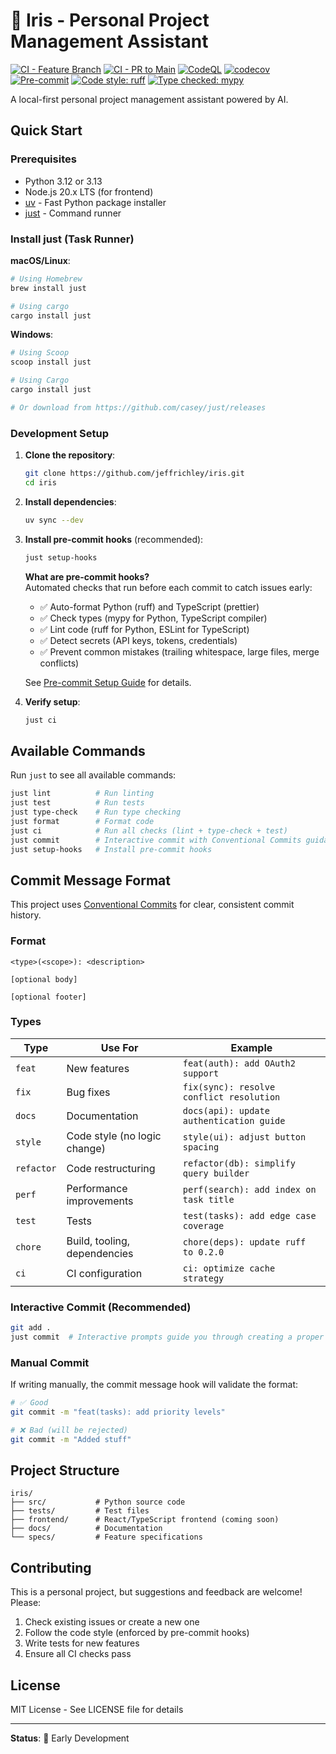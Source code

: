 # 🌸 Iris - Personal Project Management Assistant

[![CI - Feature Branch](https://github.com/jeffrichley/iris/actions/workflows/ci-feature-branch.yml/badge.svg)](https://github.com/jeffrichley/iris/actions/workflows/ci-feature-branch.yml)
[![CI - PR to Main](https://github.com/jeffrichley/iris/actions/workflows/ci-pr-main.yml/badge.svg)](https://github.com/jeffrichley/iris/actions/workflows/ci-pr-main.yml)
[![CodeQL](https://github.com/jeffrichley/iris/actions/workflows/codeql.yml/badge.svg)](https://github.com/jeffrichley/iris/actions/workflows/codeql.yml)
[![codecov](https://codecov.io/gh/jeffrichley/iris/branch/main/graph/badge.svg)](https://codecov.io/gh/jeffrichley/iris)
[![Pre-commit](https://img.shields.io/badge/pre--commit-enabled-brightgreen?logo=pre-commit)](https://github.com/pre-commit/pre-commit)
[![Code style: ruff](https://img.shields.io/endpoint?url=https://raw.githubusercontent.com/astral-sh/ruff/main/assets/badge/v2.json)](https://github.com/astral-sh/ruff)
[![Type checked: mypy](https://img.shields.io/badge/type%20checked-mypy-blue)](https://mypy-lang.org/)

A local-first personal project management assistant powered by AI.

## Quick Start

### Prerequisites

- Python 3.12 or 3.13
- Node.js 20.x LTS (for frontend)
- [uv](https://github.com/astral-sh/uv) - Fast Python package installer
- [just](https://github.com/casey/just) - Command runner

### Install just (Task Runner)

**macOS/Linux**:
```bash
# Using Homebrew
brew install just

# Using cargo
cargo install just
```

**Windows**:
```powershell
# Using Scoop
scoop install just

# Using Cargo
cargo install just

# Or download from https://github.com/casey/just/releases
```

### Development Setup

1. **Clone the repository**:
   ```bash
   git clone https://github.com/jeffrichley/iris.git
   cd iris
   ```

2. **Install dependencies**:
   ```bash
   uv sync --dev
   ```

3. **Install pre-commit hooks** (recommended):
   ```bash
   just setup-hooks
   ```

   **What are pre-commit hooks?**  
   Automated checks that run before each commit to catch issues early:
   - ✅ Auto-format Python (ruff) and TypeScript (prettier)
   - ✅ Check types (mypy for Python, TypeScript compiler)
   - ✅ Lint code (ruff for Python, ESLint for TypeScript)
   - ✅ Detect secrets (API keys, tokens, credentials)
   - ✅ Prevent common mistakes (trailing whitespace, large files, merge conflicts)

   See [Pre-commit Setup Guide](docs/development/pre-commit-setup.md) for details.

4. **Verify setup**:
   ```bash
   just ci
   ```

## Available Commands

Run `just` to see all available commands:

```bash
just lint          # Run linting
just test          # Run tests  
just type-check    # Run type checking
just format        # Format code
just ci            # Run all checks (lint + type-check + test)
just commit        # Interactive commit with Conventional Commits guidance
just setup-hooks   # Install pre-commit hooks
```

## Commit Message Format

This project uses [Conventional Commits](https://www.conventionalcommits.org/) for clear, consistent commit history.

### Format

```
<type>(<scope>): <description>

[optional body]

[optional footer]
```

### Types

| Type | Use For | Example |
|------|---------|---------|
| `feat` | New features | `feat(auth): add OAuth2 support` |
| `fix` | Bug fixes | `fix(sync): resolve conflict resolution` |
| `docs` | Documentation | `docs(api): update authentication guide` |
| `style` | Code style (no logic change) | `style(ui): adjust button spacing` |
| `refactor` | Code restructuring | `refactor(db): simplify query builder` |
| `perf` | Performance improvements | `perf(search): add index on task title` |
| `test` | Tests | `test(tasks): add edge case coverage` |
| `chore` | Build, tooling, dependencies | `chore(deps): update ruff to 0.2.0` |
| `ci` | CI configuration | `ci: optimize cache strategy` |

### Interactive Commit (Recommended)

```bash
git add .
just commit  # Interactive prompts guide you through creating a proper commit
```

### Manual Commit

If writing manually, the commit message hook will validate the format:

```bash
# ✅ Good
git commit -m "feat(tasks): add priority levels"

# ❌ Bad (will be rejected)
git commit -m "Added stuff"
```

## Project Structure

```
iris/
├── src/           # Python source code
├── tests/         # Test files
├── frontend/      # React/TypeScript frontend (coming soon)
├── docs/          # Documentation
└── specs/         # Feature specifications
```

## Contributing

This is a personal project, but suggestions and feedback are welcome! Please:

1. Check existing issues or create a new one
2. Follow the code style (enforced by pre-commit hooks)
3. Write tests for new features
4. Ensure all CI checks pass

## License

MIT License - See LICENSE file for details

---

**Status**: 🚧 Early Development

